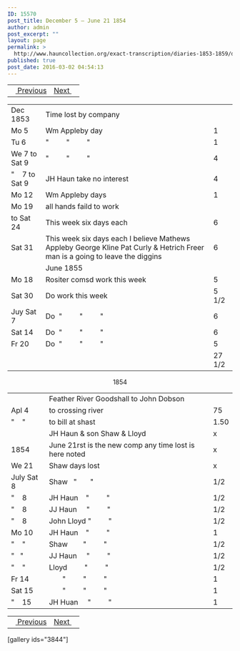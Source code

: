 ```yaml
---
ID: 15570
post_title: December 5 – June 21 1854
author: admin
post_excerpt: ""
layout: page
permalink: >
  http://www.hauncollection.org/exact-transcription/diaries-1853-1859/december-5-june-21-1854/
published: true
post_date: 2016-03-02 04:54:13
---
```

<table style="width: 100%;" align="center">
<tbody>
<tr>
<td><a href="http://www.hauncollection.org/version-2/diaries-1853-1859/october-18-november-29-1853/"><img src="https://lh3.googleusercontent.com/-EFJpxxNiPNw/VqgtWBCZrMI/AAAAAAAAAFU/WfY4lPFWWkg/s800-Ic42/Soeb-Plain-Arrows-8-10px.png" alt="" width="10" height="10" /> Previous</a></td>
<td style="text-align: right;"><a href="http://www.hauncollection.org/version-2/diaries-1853-1859/july-22-april-21-1855/">Next <img src="https://lh3.googleusercontent.com/-67k0cYlpXHw/VqgtWKz1MXI/AAAAAAAAAFU/k9PW_Piyurk/s800-Ic42/Soeb-Plain-Arrows-5-10px.png" alt="" width="10" height="10" /></a></td>
</tr>
</tbody>
</table>
<table style="width: 100%;">
<tbody>
<tr>
<td>Dec 1853</td>
<td>Time lost by company</td>
<td></td>
</tr>
<tr>
<td>Mo 5</td>
<td>Wm Appleby day</td>
<td>1</td>
</tr>
<tr>
<td>Tu 6</td>
<td>"         "         "</td>
<td>1</td>
</tr>
<tr>
<td>We 7 to Sat 9</td>
<td>"         "         "</td>
<td>4</td>
</tr>
<tr>
<td>"    7 to Sat 9</td>
<td>JH Haun take no interest</td>
<td>4</td>
</tr>
<tr>
<td>Mo 12</td>
<td>Wm Appleby days</td>
<td>1</td>
</tr>
<tr>
<td>Mo 19</td>
<td>all hands faild to work</td>
<td></td>
</tr>
<tr>
<td>to Sat 24</td>
<td>This week six days each</td>
<td>6</td>
</tr>
<tr>
<td>Sat 31</td>
<td>This week six days each
I believe Mathews Appleby
George Kline Pat Curly
&amp; Hetrich Freer man is a
going to leave the diggins</td>
<td>6</td>
</tr>
<tr>
<td></td>
<td>June 1855</td>
<td></td>
</tr>
<tr>
<td>Mo 18</td>
<td>Rositer comsd work this week</td>
<td>5</td>
</tr>
<tr>
<td>Sat 30</td>
<td>Do work this week</td>
<td>5 1/2</td>
</tr>
<tr>
<td>Juy
Sat 7</td>
<td>Do  "         "         "</td>
<td>6</td>
</tr>
<tr>
<td>Sat 14</td>
<td>Do  "         "         "</td>
<td>6</td>
</tr>
<tr>
<td>Fr 20</td>
<td>Do  "         "         "</td>
<td>5</td>
</tr>
<tr>
<td></td>
<td></td>
<td>27 1/2</td>
</tr>
</tbody>
</table>
<p style="text-align: center;">1854</p>

<table style="width: 100%;">
<tbody>
<tr>
<td></td>
<td>Feather River Goodshall to John Dobson</td>
<td></td>
</tr>
<tr>
<td>Apl 4</td>
<td>to crossing river</td>
<td>75</td>
</tr>
<tr>
<td>"    "</td>
<td>to bill at shast</td>
<td>1.50</td>
</tr>
<tr>
<td></td>
<td>JH Haun &amp; son Shaw &amp; Lloyd</td>
<td>x</td>
</tr>
<tr>
<td>1854</td>
<td>June 21rst is the new comp
any time lost is here noted</td>
<td>x</td>
</tr>
<tr>
<td>We 21</td>
<td>Shaw days lost</td>
<td>x</td>
</tr>
<tr>
<td>July
Sat 8</td>
<td>Shaw   "       "</td>
<td>1/2</td>
</tr>
<tr>
<td>"    8</td>
<td>JH Haun    "         "</td>
<td>1/2</td>
</tr>
<tr>
<td>"    8</td>
<td>JJ Haun     "         "</td>
<td>1/2</td>
</tr>
<tr>
<td>"    8</td>
<td>John Lloyd "         "</td>
<td>1/2</td>
</tr>
<tr>
<td>Mo 10</td>
<td>JH Haun    "         "</td>
<td>1</td>
</tr>
<tr>
<td>"    "</td>
<td>Shaw        "         "</td>
<td>1/2</td>
</tr>
<tr>
<td>"   "</td>
<td>JJ Haun     "         "</td>
<td>1/2</td>
</tr>
<tr>
<td>"    "</td>
<td>Lloyd         "         "</td>
<td>1/2</td>
</tr>
<tr>
<td>Fr 14</td>
<td>       "         "         "</td>
<td>1</td>
</tr>
<tr>
<td>Sat 15</td>
<td>       "         "         "</td>
<td>1</td>
</tr>
<tr>
<td>"    15</td>
<td>JH Huan     "         "</td>
<td>1</td>
</tr>
</tbody>
</table>
<table style="width: 100%;" align="center">
<tbody>
<tr>
<td><a href="http://www.hauncollection.org/version-2/diaries-1853-1859/october-18-november-29-1853/"><img src="https://lh3.googleusercontent.com/-EFJpxxNiPNw/VqgtWBCZrMI/AAAAAAAAAFU/WfY4lPFWWkg/s800-Ic42/Soeb-Plain-Arrows-8-10px.png" alt="" width="10" height="10" /> Previous</a></td>
<td style="text-align: right;"><a href="http://www.hauncollection.org/version-2/diaries-1853-1859/july-22-april-21-1855/">Next <img src="https://lh3.googleusercontent.com/-67k0cYlpXHw/VqgtWKz1MXI/AAAAAAAAAFU/k9PW_Piyurk/s800-Ic42/Soeb-Plain-Arrows-5-10px.png" alt="" width="10" height="10" /></a></td>
</tr>
</tbody>
</table>
[gallery ids="3844"]

&nbsp;